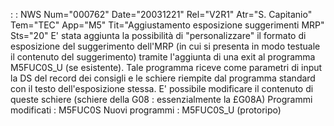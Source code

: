  :  : NWS Num="000762" Date="20031221" Rel="V2R1" Atr="S. Capitanio" Tem="TEC" App="M5" Tit="Aggiustamento esposizione suggerimenti MRP" Sts="20"
E' stata aggiunta la possibilità di "personalizzare" il formato di esposizione del suggerimento dell'MRP (in cui si presenta in modo testuale il contenuto del suggerimento) tramite l'aggiunta di
una exit al programma M5FUC0S_U (se esistente). Tale programma riceve come parametri di input la DS
del record dei consigli e le schiere riempite dal programma standard con il testo dell'esposizione
stessa. E' possibile modificare il contenuto di queste schiere (schiere della G08 :  essenzialmente la £G08A)
Programmi modificati :  M5FUC0S
Nuovi programmi :  M5FUC0S_U (protoripo)
